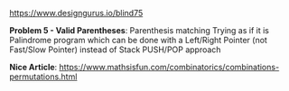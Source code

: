 https://www.designgurus.io/blind75

**Problem 5 - Valid Parentheses**: 
Parenthesis matching Trying as if it is Palindrome program which can be done with a Left/Right Pointer  (not Fast/Slow Pointer)
instead of Stack PUSH/POP approach

**Nice Article**: https://www.mathsisfun.com/combinatorics/combinations-permutations.html
